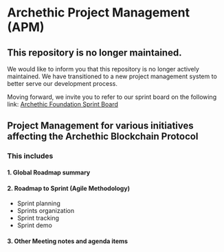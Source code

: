 


# Archethic Project Management (APM)

## This repository is no longer maintained.
We would like to inform you that this repository is no longer actively maintained. We have transitioned to a new project management system to better serve our development process.

Moving forward, we invite you to refer to our sprint board on the following link: [Archethic Foundation Sprint Board](https://github.com/orgs/archethic-foundation/projects/12)

## Project Management for various initiatives affecting the Archethic Blockchain Protocol

### This includes

#### 1. Global Roadmap summary

#### 2. Roadmap to Sprint (Agile Methodology)
- Sprint planning 
- Sprints organization
- Sprint tracking 
- Sprint demo

#### 3. Other Meeting notes and agenda items
